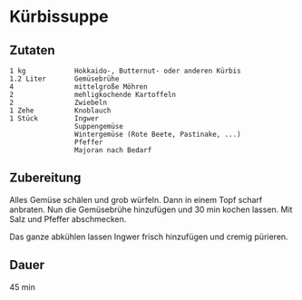 # Kürbissuppe

## Zutaten
    1 kg            Hokkaido-, Butternut- oder anderen Kürbis
    1.2 Liter       Gemüsebrühe
    4               mittelgroße Möhren
    2               mehligkochende Kartoffeln
    2               Zwiebeln
    1 Zehe          Knoblauch
    1 Stück         Ingwer
                    Suppengemüse
                    Wintergemüse (Rote Beete, Pastinake, ...)
                    Pfeffer
                    Majoran nach Bedarf

## Zubereitung
Alles Gemüse schälen und grob würfeln. Dann in einem Topf scharf anbraten. Nun die Gemüsebrühe hinzufügen und 30 min kochen lassen. Mit Salz und Pfeffer abschmecken. 

Das ganze abkühlen lassen Ingwer frisch hinzufügen und cremig pürieren.

## Dauer
45 min